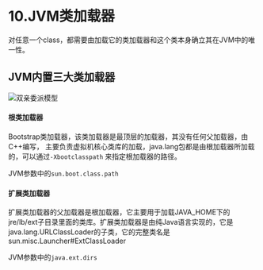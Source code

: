 # 10.JVM类加载器
对任意一个class，都需要由加载它的类加载器和这个类本身确立其在JVM中的唯一性。


## JVM内置三大类加载器

![双亲委派模型](https://tvax1.sinaimg.cn/large/005VwC5mly1g8ufycny39j30j20av41i.jpg)

#### 根类加载器
Bootstrap类加载器，该类加载器是最顶层的加载器，其没有任何父加载器，由C++编写， 主要负责虚拟机核心类库的加载，java.lang包都是由根加载器所加载的，可以通过`-Xbootclasspath` 来指定根加载器的路径。

JVM参数中的`sun.boot.class.path`

#### 扩展类加载器

扩展类加载器的父加载器是根加载器，它主要用于加载JAVA_HOME下的jre/lb/ext子目录里面的类库。扩展类加载器是由纯Java语言实现的，它是java.lang.URLClassLoader的子类，它的完整类名是sun.misc.Launcher#ExtClassLoader

JVM参数中的`java.ext.dirs`
